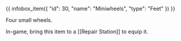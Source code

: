 {{ infobox_item({
	"id": 30,
	"name": "Miniwheels",
	"type": "Feet"
}) }}

Four small wheels.

In-game, bring this item to a [[Repair Station]] to equip it.